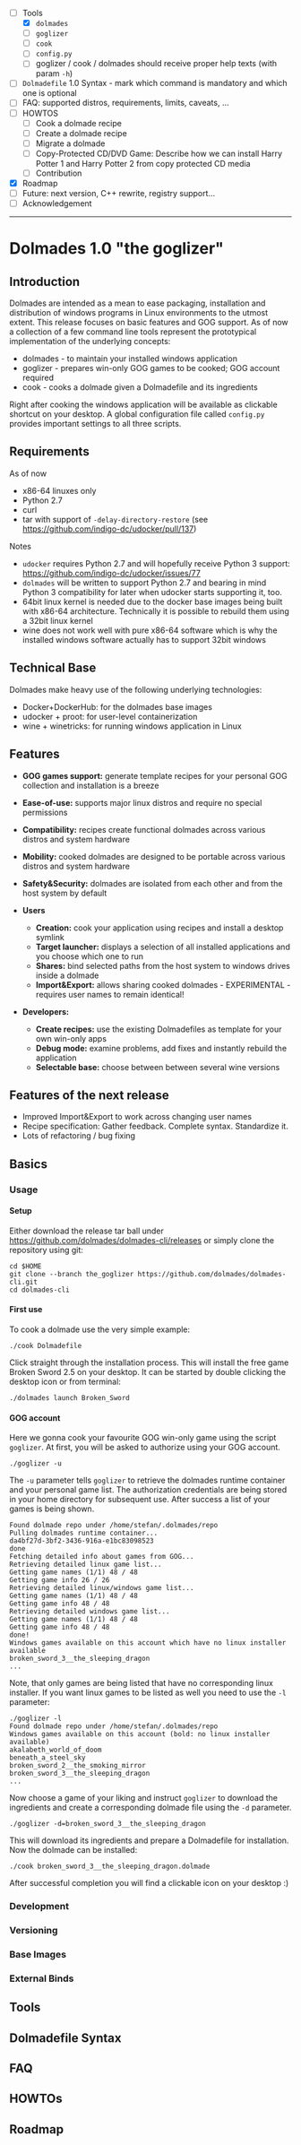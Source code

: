 
* [ ] Tools
  * [x] `dolmades`
  * [ ] `goglizer`
  * [ ] `cook`
  * [ ] `config.py`
  * [ ] goglizer / cook / dolmades should receive proper help texts (with param `-h`)
* [ ] `Dolmadefile` 1.0 Syntax - mark which command is mandatory and which one is optional
* [ ] FAQ: supported distros, requirements, limits, caveats, ...
* [ ] HOWTOS
  * [ ] Cook a dolmade recipe
  * [ ] Create a dolmade recipe
  * [ ] Migrate a dolmade
  * [ ] Copy-Protected CD/DVD Game: Describe how we can install Harry Potter 1 and Harry Potter 2 from copy protected CD media
   * [ ] Contribution
* [X] Roadmap
* [ ] Future: next version, C++ rewrite, registry support...
* [ ] Acknowledgement

___

# Dolmades 1.0 "the goglizer"

## Introduction

Dolmades are intended as a mean to ease packaging, installation and distribution of windows programs in Linux environments to the utmost extent. This release focuses on basic features and GOG support. As of now a collection of a few command line tools represent the prototypical implementation of the underlying concepts:

* dolmades - to maintain your installed windows application
* goglizer - prepares win-only GOG games to be cooked; GOG account required
* cook - cooks a dolmade given a Dolmadefile and its ingredients

Right after cooking the windows application will be available as clickable shortcut on your desktop.
A global configuration file called `config.py` provides important settings to all three scripts.

## Requirements

As of now 
* x86-64 linuxes only
* Python 2.7
* curl
* tar with support of `-delay-directory-restore` (see https://github.com/indigo-dc/udocker/pull/137)

Notes
* `udocker` requires Python 2.7 and will hopefully receive Python 3 support: https://github.com/indigo-dc/udocker/issues/77
* `dolmades` will be written to support Python 2.7 and bearing in mind Python 3 compatibility for later when udocker starts supporting it, too.
* 64bit linux kernel is needed due to the docker base images being built with x86-64 architecture. Technically it is possible to rebuild them using a 32bit linux kernel
* wine does not work well with pure x86-64 software which is why the installed windows software actually has to support 32bit windows

## Technical Base

Dolmades make heavy use of the following underlying technologies:

 * Docker+DockerHub: for the dolmades base images
 * udocker + proot: for user-level containerization
 * wine + winetricks: for running windows application in Linux

## Features

* **GOG games support:** generate template recipes for your personal GOG collection and installation is a breeze
* **Ease-of-use:** supports major linux distros and require no special permissions
* **Compatibility:** recipes create functional dolmades across various distros and system hardware
* **Mobility:** cooked dolmades are designed to be portable across various distros and system hardware
* **Safety&Security:** dolmades are isolated from each other and from the host system by default

* **Users**
  * **Creation:** cook your application using recipes and install a desktop symlink
  * **Target launcher:** displays a selection of all installed applications and you choose which one to run
  * **Shares:** bind selected paths from the host system to windows drives inside a dolmade
  * **Import&Export:** allows sharing cooked dolmades - EXPERIMENTAL - requires user names to remain identical!
  
* **Developers:** 
  * **Create recipes:** use the existing Dolmadefiles as template for your own win-only apps
  * **Debug mode:** examine problems, add fixes and instantly rebuild the application
  * **Selectable base:** choose between between several wine versions

## Features of the next release

* Improved Import&Export to work across changing user names
* Recipe specification: Gather feedback. Complete syntax. Standardize it.
* Lots of refactoring / bug fixing

## Basics

### Usage

#### Setup

Either download the release tar ball under https://github.com/dolmades/dolmades-cli/releases or
simply clone the repository using git:

```
cd $HOME
git clone --branch the_goglizer https://github.com/dolmades/dolmades-cli.git
cd dolmades-cli
```


#### First use

To cook a dolmade use the very simple example:

```
./cook Dolmadefile
```
Click straight through the installation process. This will install the free game Broken Sword 2.5 on your desktop.
It can be started by double clicking the desktop icon or from terminal:
```
./dolmades launch Broken_Sword
```

#### GOG account

Here we gonna cook your favourite GOG win-only game using the script `goglizer`.
At first, you will be asked to authorize using your GOG account.
```
./goglizer -u
```
The `-u` parameter tells `goglizer` to retrieve the dolmades runtime container and your personal game list.
The authorization credentials are being stored in your home directory for subsequent use.
After success a list of your games is being shown. 

```
Found dolmade repo under /home/stefan/.dolmades/repo
Pulling dolmades runtime container...
da4bf27d-3bf2-3436-916a-e1bc83098523
done
Fetching detailed info about games from GOG...
Retrieving detailed linux game list...
Getting game names (1/1) 48 / 48
Getting game info 26 / 26
Retrieving detailed linux/windows game list...
Getting game names (1/1) 48 / 48
Getting game info 48 / 48
Retrieving detailed windows game list...
Getting game names (1/1) 48 / 48
Getting game info 48 / 48
done!
Windows games available on this account which have no linux installer available
broken_sword_3__the_sleeping_dragon
...
```

Note, that only games are being listed that have no corresponding linux installer. If you want linux games to be listed as well you need to use the `-l` parameter:

```
./goglizer -l
Found dolmade repo under /home/stefan/.dolmades/repo
Windows games available on this account (bold: no linux installer available)
akalabeth_world_of_doom
beneath_a_steel_sky
broken_sword_2__the_smoking_mirror
broken_sword_3__the_sleeping_dragon
...
```

Now choose a game of your liking and instruct `goglizer` to download the ingredients and create a corresponding dolmade file using the `-d` parameter.
```
./goglizer -d=broken_sword_3__the_sleeping_dragon
```
This will download its ingredients and prepare a Dolmadefile for installation. Now the dolmade can be installed:
```
./cook broken_sword_3__the_sleeping_dragon.dolmade
```
After successful completion you will find a clickable icon on your desktop :)


### Development
### Versioning
### Base Images
### External Binds

## Tools

## Dolmadefile Syntax

## FAQ

## HOWTOs

## Roadmap
